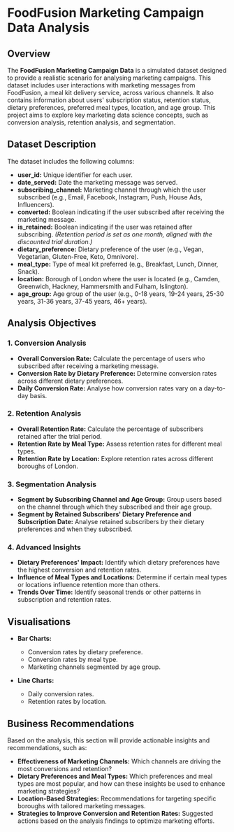 # FoodFusion Marketing Campaign Data Analysis

## Overview

The **FoodFusion Marketing Campaign Data** is a simulated dataset designed to provide a realistic scenario for analysing marketing campaigns. This dataset includes user interactions with marketing messages from FoodFusion, a meal kit delivery service, across various channels. It also contains information about users' subscription status, retention status, dietary preferences, preferred meal types, location, and age group. This project aims to explore key marketing data science concepts, such as conversion analysis, retention analysis, and segmentation.

## Dataset Description

The dataset includes the following columns:

- **user_id:** Unique identifier for each user.
- **date_served:** Date the marketing message was served.
- **subscribing_channel:** Marketing channel through which the user subscribed (e.g., Email, Facebook, Instagram, Push, House Ads, Influencers).
- **converted:** Boolean indicating if the user subscribed after receiving the marketing message.
- **is_retained:** Boolean indicating if the user was retained after subscribing. *(Retention period is set as one month, aligned with the discounted trial duration.)*
- **dietary_preference:** Dietary preference of the user (e.g., Vegan, Vegetarian, Gluten-Free, Keto, Omnivore).
- **meal_type:** Type of meal kit preferred (e.g., Breakfast, Lunch, Dinner, Snack).
- **location:** Borough of London where the user is located (e.g., Camden, Greenwich, Hackney, Hammersmith and Fulham, Islington).
- **age_group:** Age group of the user (e.g., 0-18 years, 19-24 years, 25-30 years, 31-36 years, 37-45 years, 46+ years).

## Analysis Objectives

### 1. Conversion Analysis
- **Overall Conversion Rate:** Calculate the percentage of users who subscribed after receiving a marketing message.
- **Conversion Rate by Dietary Preference:** Determine conversion rates across different dietary preferences.
- **Daily Conversion Rate:** Analyse how conversion rates vary on a day-to-day basis.

### 2. Retention Analysis
- **Overall Retention Rate:** Calculate the percentage of subscribers retained after the trial period.
- **Retention Rate by Meal Type:** Assess retention rates for different meal types.
- **Retention Rate by Location:** Explore retention rates across different boroughs of London.

### 3. Segmentation Analysis
- **Segment by Subscribing Channel and Age Group:** Group users based on the channel through which they subscribed and their age group.
- **Segment by Retained Subscribers' Dietary Preference and Subscription Date:** Analyse retained subscribers by their dietary preferences and when they subscribed.

### 4. Advanced Insights
- **Dietary Preferences' Impact:** Identify which dietary preferences have the highest conversion and retention rates.
- **Influence of Meal Types and Locations:** Determine if certain meal types or locations influence retention more than others.
- **Trends Over Time:** Identify seasonal trends or other patterns in subscription and retention rates.

## Visualisations

- **Bar Charts:**
  - Conversion rates by dietary preference.
  - Conversion rates by meal type.
  - Marketing channels segmented by age group.
  
- **Line Charts:**
  - Daily conversion rates.
  - Retention rates by location.

## Business Recommendations

Based on the analysis, this section will provide actionable insights and recommendations, such as:

- **Effectiveness of Marketing Channels:** Which channels are driving the most conversions and retention?
- **Dietary Preferences and Meal Types:** Which preferences and meal types are most popular, and how can these insights be used to enhance marketing strategies?
- **Location-Based Strategies:** Recommendations for targeting specific boroughs with tailored marketing messages.
- **Strategies to Improve Conversion and Retention Rates:** Suggested actions based on the analysis findings to optimize marketing efforts.

